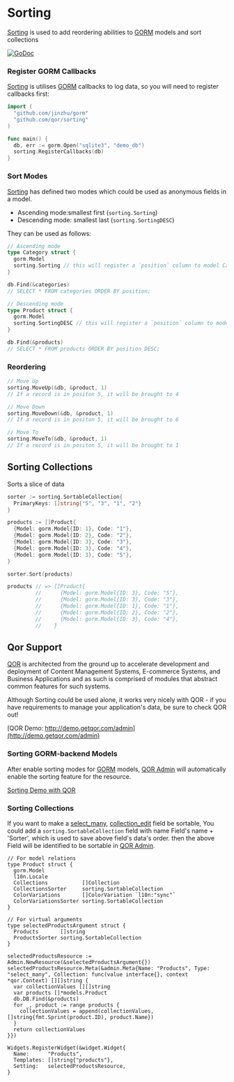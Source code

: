 # Sorting

[Sorting](https://github.com/qor/sorting) is used to add reordering abilities to [GORM](https://github.com/jinzhu/gorm) models and sort collections

[![GoDoc](https://godoc.org/github.com/qor/sorting?status.svg)](https://godoc.org/github.com/qor/sorting)

### Register GORM Callbacks

[Sorting](https://github.com/qor/sorting) is utilises [GORM](https://github.com/jinzhu/gorm) callbacks to log data, so you will need to register callbacks first:

```go
import (
  "github.com/jinzhu/gorm"
  "github.com/qor/sorting"
)

func main() {
  db, err := gorm.Open("sqlite3", "demo_db")
  sorting.RegisterCallbacks(db)
}
```

### Sort Modes

[Sorting](https://github.com/qor/sorting) has defined two modes which could be used as anonymous fields in a model.

- Ascending mode:smallest first (`sorting.Sorting`)
- Descending mode: smallest last (`sorting.SortingDESC`)

They can be used as follows:

```go
// Ascending mode
type Category struct {
  gorm.Model
  sorting.Sorting // this will register a `position` column to model Category, used to save record's order
}

db.Find(&categories)
// SELECT * FROM categories ORDER BY position;

// Descending mode
type Product struct {
  gorm.Model
  sorting.SortingDESC // this will register a `position` column to model Product, used to save record's order
}

db.Find(&products)
// SELECT * FROM products ORDER BY position DESC;
```

### Reordering

```go
// Move Up
sorting.MoveUp(&db, &product, 1)
// If a record is in positon 5, it will be brought to 4

// Move Down
sorting.MoveDown(&db, &product, 1)
// If a record is in positon 5, it will be brought to 6

// Move To
sorting.MoveTo(&db, &product, 1)
// If a record is in positon 5, it will be brought to 1
```

## Sorting Collections

Sorts a slice of data

```go
sorter := sorting.SortableCollection{
  PrimaryKeys: []string{"5", "3", "1", "2"}
}

products := []Product{
  {Model: gorm.Model{ID: 1}, Code: "1"},
  {Model: gorm.Model{ID: 2}, Code: "2"},
  {Model: gorm.Model{ID: 3}, Code: "3"},
  {Model: gorm.Model{ID: 3}, Code: "4"},
  {Model: gorm.Model{ID: 3}, Code: "5"},
}

sorter.Sort(products)

products // => []Product{
         //      {Model: gorm.Model{ID: 3}, Code: "5"},
         //      {Model: gorm.Model{ID: 3}, Code: "3"},
         //      {Model: gorm.Model{ID: 1}, Code: "1"},
         //      {Model: gorm.Model{ID: 2}, Code: "2"},
         //      {Model: gorm.Model{ID: 3}, Code: "4"},
         //    }
```

## Qor Support

[QOR](http://getqor.com) is architected from the ground up to accelerate development and deployment of Content Management Systems, E-commerce Systems, and Business Applications and as such is comprised of modules that abstract common features for such systems.

Although Sorting could be used alone, it works very nicely with QOR - if you have requirements to manage your application's data, be sure to check QOR out!

[QOR Demo:  http://demo.getqor.com/admin](http://demo.getqor.com/admin)

### Sorting GORM-backend Models

After enable sorting modes for [GORM](https://github.com/jinzhu/gorm) models, [QOR Admin](../chapter2/setup.md) will automatically enable the sorting feature for the resource.

[Sorting Demo with QOR](http://demo.getqor.com/admin/colors?sorting=true)

### Sorting Collections

If you want to make a [select_many](../metas/select_many.md), [collection_edit](../metas/collection-edit.md) field be sortable, You could add a `sorting.SortableCollection` field with name Field's name + 'Sorter', which is used to save above field's data's order. then the above Field will be identified to be sortable in [QOR Admin](../chapter2/setup.md).

```
// For model relations
type Product struct {
  gorm.Model
  l10n.Locale
  Collections           []Collection
  CollectionsSorter     sorting.SortableCollection
  ColorVariations       []ColorVariation `l10n:"sync"`
  ColorVariationsSorter sorting.SortableCollection
}

// For virtual arguments
type selectedProductsArgument struct {
  Products       []string
  ProductsSorter sorting.SortableCollection
}

selectedProductsResource := Admin.NewResource(&selectedProductsArgument{})
selectedProductsResource.Meta(&admin.Meta{Name: "Products", Type: "select_many", Collection: func(value interface{}, context *qor.Context) [][]string {
  var collectionValues [][]string
  var products []*models.Product
  db.DB.Find(&products)
  for _, product := range products {
    collectionValues = append(collectionValues, []string{fmt.Sprint(product.ID), product.Name})
  }
  return collectionValues
}})

Widgets.RegisterWidget(&widget.Widget{
  Name:      "Products",
  Templates: []string{"products"},
  Setting:   selectedProductsResource,
}
```

